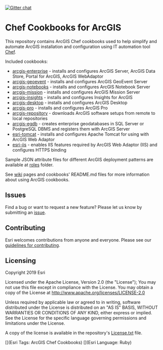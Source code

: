 [![Gitter chat](https://badges.gitter.im/gitterHQ/services.png)](https://gitter.im/arcgis-cookbook/Lobby)

Chef Cookbooks for ArcGIS
=========================

This repository contains ArcGIS Chef cookbooks used to help simplify and automate ArcGIS installation and configuration using IT automation tool [Chef](https://www.chef.io/chef/). 

Included cookbooks:

* [arcgis-enterprise](cookbooks/arcgis-enterprise) - installs and configures ArcGIS Server, ArcGIS Data Store, Portal for ArcGIS, ArcGIS WebAdaptor
* [arcgis-geoevent](cookbooks/arcgis-geoevent) - installs and configures ArcGIS GeoEvent Server
* [arcgis-notebooks](cookbooks/arcgis-notebooks) - installs and configures ArcGIS Notebook Server
* [arcgis-mission](cookbooks/arcgis-mission) - installs and configures ArcGIS Mission Server
* [arcgis-insights](cookbooks/arcgis-insights) - installs and configures Insights for ArcGIS
* [arcgis-desktop](cookbooks/arcgis-desktop) - installs and configures ArcGIS Desktop
* [arcgis-pro](cookbooks/arcgis-pro) - installs and configures ArcGIS Pro
* [arcgis-repository](cookbooks/arcgis-repository) - downloads ArcGIS software setups from remote to local repositories
* [arcgis-egdb](cookbooks/arcgis-egdb) - creates enterprise geodatabases in SQL Server or PostgreSQL DBMS and registers them with ArcGIS Server
* [esri-tomcat](cookbooks/esri-tomcat) - installs and configures Apache Tomcat for using with ArcGIS Web Adaptor
* [esri-iis](cookbooks/esri-iis) - enables IIS features required by ArcGIS Web Adaptor (IIS) and configures HTTPS binding


Sample JSON attribute files for different ArcGIS deployment patterns are available at [roles](roles) folder.

See [wiki](https://github.com/Esri/arcgis-cookbook/wiki) pages and cookbooks' README.md files for more information about using ArcGIS cookbooks.

## Issues

Find a bug or want to request a new feature?  Please let us know by submitting an [issue](https://github.com/Esri/arcgis-cookbook/issues).

## Contributing

Esri welcomes contributions from anyone and everyone. Please see our [guidelines for contributing](https://github.com/esri/contributing).

Licensing
---------

Copyright 2019 Esri

Licensed under the Apache License, Version 2.0 (the "License");
You may not use this file except in compliance with the License.
You may obtain a copy of the License at
   http://www.apache.org/licenses/LICENSE-2.0

Unless required by applicable law or agreed to in writing, software
distributed under the License is distributed on an "AS IS" BASIS,
WITHOUT WARRANTIES OR CONDITIONS OF ANY KIND, either express or implied.
See the License for the specific language governing permissions and
limitations under the License.

A copy of the license is available in the repository's [License.txt](https://github.com/Esri/arcgis-cookbook/blob/master/License.txt?raw=true) file.

[](Esri Tags: ArcGIS Chef Cookbooks)
[](Esri Language: Ruby)
